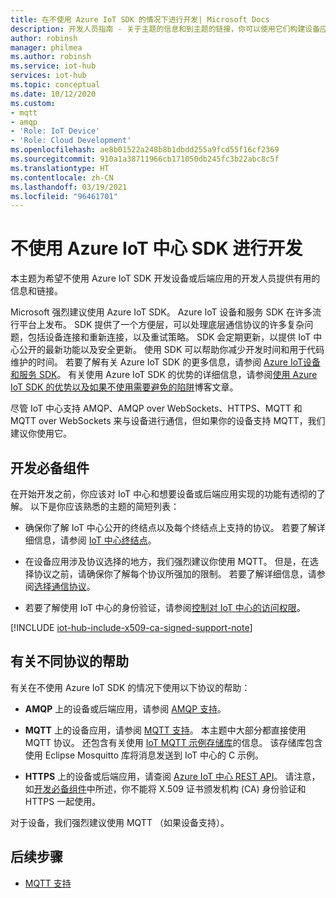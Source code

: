 ```yaml
---
title: 在不使用 Azure IoT SDK 的情况下进行开发| Microsoft Docs
description: 开发人员指南 - 关于主题的信息和到主题的链接，你可以使用它们构建设备应用和后端应用，而无需使用 Azure IoT SDK。
author: robinsh
manager: philmea
ms.author: robinsh
ms.service: iot-hub
services: iot-hub
ms.topic: conceptual
ms.date: 10/12/2020
ms.custom:
- mqtt
- amqp
- 'Role: IoT Device'
- 'Role: Cloud Development'
ms.openlocfilehash: ae8b01522a248b8b1dbdd255a9fcd55f16cf2369
ms.sourcegitcommit: 910a1a38711966cb171050db245fc3b22abc8c5f
ms.translationtype: HT
ms.contentlocale: zh-CN
ms.lasthandoff: 03/19/2021
ms.locfileid: "96461701"
---
```

# <a name="develop-without-using-an-azure-iot-hub-sdk"></a>不使用 Azure IoT 中心 SDK 进行开发

本主题为希望不使用 Azure IoT SDK 开发设备或后端应用的开发人员提供有用的信息和链接。

Microsoft 强烈建议使用 Azure IoT SDK。 Azure IoT 设备和服务 SDK 在许多流行平台上发布。 SDK 提供了一个方便层，可以处理底层通信协议的许多复杂问题，包括设备连接和重新连接，以及重试策略。 SDK 会定期更新，以提供 IoT 中心公开的最新功能以及安全更新。 使用 SDK 可以帮助你减少开发时间和用于代码维护的时间。 若要了解有关 Azure IoT SDK 的更多信息，请参阅 [Azure IoT设备和服务 SDK](iot-hub-devguide-sdks.md)。 有关使用 Azure IoT SDK 的优势的详细信息，请参阅[使用 Azure IoT SDK 的优势以及如果不使用需要避免的陷阱](https://azure.microsoft.com/en-us/blog/benefits-of-using-the-azure-iot-sdks-in-your-azure-iot-solution/)博客文章。

尽管 IoT 中心支持 AMQP、AMQP over WebSockets、HTTPS、MQTT 和 MQTT over WebSockets 来与设备进行通信，但如果你的设备支持 MQTT，我们建议你使用它。

## <a name="development-prerequisites"></a>开发必备组件

在开始开发之前，你应该对 IoT 中心和想要设备或后端应用实现的功能有透彻的了解。 以下是你应该熟悉的主题的简短列表：

* 确保你了解 IoT 中心公开的终结点以及每个终结点上支持的协议。 若要了解详细信息，请参阅 [IoT 中心终结点](iot-hub-devguide-endpoints.md)。

* 在设备应用涉及协议选择的地方，我们强烈建议你使用 MQTT。 但是，在选择协议之前，请确保你了解每个协议所强加的限制。 若要了解详细信息，请参阅[选择通信协议](iot-hub-devguide-protocols.md)。

* 若要了解使用 IoT 中心的身份验证，请参阅[控制对 IoT 中心的访问权限](iot-hub-devguide-security.md)。

[!INCLUDE [iot-hub-include-x509-ca-signed-support-note](../../includes/iot-hub-include-x509-ca-signed-support-note.md)]

## <a name="help-on-different-protocols"></a>有关不同协议的帮助

有关在不使用 Azure IoT SDK 的情况下使用以下协议的帮助：

* **AMQP** 上的设备或后端应用，请参阅 [AMQP 支持](iot-hub-amqp-support.md)。

* **MQTT** 上的设备应用，请参阅 [MQTT 支持](iot-hub-mqtt-support.md)。 本主题中大部分都直接使用 MQTT 协议。 还包含有关使用 [IoT MQTT 示例存储库](https://github.com/Azure-Samples/IoTMQTTSample)的信息。 该存储库包含使用 Eclipse Mosquitto 库将消息发送到 IoT 中心的 C 示例。

* **HTTPS** 上的设备或后端应用，请查阅 [Azure IoT 中心 REST API](/rest/api/iothub/)。 请注意，如[开发必备组件](#development-prerequisites)中所述，你不能将 X.509 证书颁发机构 (CA) 身份验证和 HTTPS 一起使用。

对于设备，我们强烈建议使用 MQTT （如果设备支持）。

## <a name="next-steps"></a>后续步骤

* [MQTT 支持](iot-hub-mqtt-support.md)